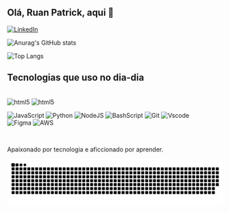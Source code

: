 ## Olá, Ruan Patrick, aqui 👋

[![LinkedIn](https://img.shields.io/badge/LinkedIn-0077B5?style=for-the-badge&logo=linkedin&logoColor=white)](https://www.linkedin.com/in/ruan-de-sousa/)

![Anurag's GitHub stats](https://github-readme-stats.vercel.app/api?username=ruanprog&show_icons=true&theme=tokyonight
)

![Top Langs](https://github-readme-stats.vercel.app/api/top-langs/?username=ruanprog&layout=compact)

## Tecnologias que uso no dia-dia

<div style="display: inline_block"><br/>
  
  <img align="center" alt="html5" src="https://img.shields.io/badge/HTML5-E34F26?style=for-the-badge&logo=html5&logoColor=white" />

   <img align="center" alt="html5" src="https://img.shields.io/badge/CSS3-1572B6?style=for-the-badge&logo=css3&logoColor=white)" /> 
  
  ![JavaScript](https://img.shields.io/badge/JavaScript-F7DF1E?style=for-the-badge&logo=javascript&logoColor=black)
  ![Python](https://img.shields.io/badge/python-3670A0?style=for-the-badge&logo=python&logoColor=ffdd54)
 	![NodeJS](https://img.shields.io/badge/node.js-6DA55F?style=for-the-badge&logo=node.js&logoColor=white)
  ![BashScript](https://img.shields.io/badge/bash%20script-0101?style=flat&logo=gnubash&logoColor=%23FFFFFF&labelColor=%23000000)
 	![Git](https://img.shields.io/badge/GIT-E44C30?style=for-the-badge&logo=git&logoColor=white)
  ![Vscode](https://img.shields.io/badge/Vscode-007ACC?style=for-the-badge&logo=visual-studio-code&logoColor=white)</br>
  ![Figma](https://img.shields.io/badge/Figma-696969?style=for-the-badge&logo=figma&logoColor=figma)
  ![AWS](https://img.shields.io/badge/AWS-000.svg?style=for-the-badge&logo=amazon-aws&logoColor=white)
</div> </br>

Apaixonado por tecnologia e aficcionado por aprender.</br>

![Snake animation](https://github.com/ruanprog/ruanprog/blob/output/github-contribution-grid-snake.svg)
